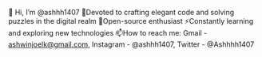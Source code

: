 👋 Hi, I’m @ashhh1407
👀Devoted to crafting elegant code and solving puzzles in the digital realm
👯Open-source enthusiast
⚡Constantly learning and exploring new technologies
📫How to reach me: Gmail - ashwinjoelk@gmail.com, Instagram - @ashhh1407, Twitter - @Ashhhh1407
